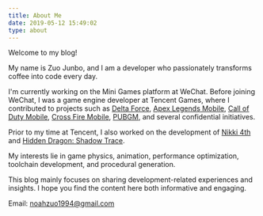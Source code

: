```yaml
---
title: About Me
date: 2019-05-12 15:49:02
type: about
---
```


Welcome to my blog!

My name is Zuo Junbo, and I am a developer who passionately transforms coffee into code every day.

I'm currently working on the Mini Games platform at WeChat. Before joining WeChat, I was a game engine developer at Tencent Games, where I contributed to projects such as [Delta Force](https://df.qq.com/), [Apex Legends Mobile](https://play.google.com/store/apps/details?id=com.ea.gp.apexlegendsmobilefps&hl=en&gl=US), [Call of Duty Mobile](https://www.callofduty.com/mobile), [Cross Fire Mobile](https://cfm.qq.com/), [PUBGM](https://pubgm.qq.com/index.shtml), and several confidential initiatives.

Prior to my time at Tencent, I also worked on the development of [Nikki 4th](https://nikki4.papegames.cn/) and [Hidden Dragon: Shadow Trace](http://ylz.wanmei.com/).

My interests lie in game physics, animation, performance optimization, toolchain development, and procedural generation.

This blog mainly focuses on sharing development-related experiences and insights. I hope you find the content here both informative and engaging.

Email: noahzuo1994@gmail.com